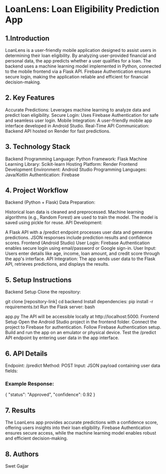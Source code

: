 # LoanLens: Loan Eligibility Prediction App
## 1.Introduction
LoanLens is a user-friendly mobile application designed to assist users in determining their loan eligibility. By analyzing user-provided financial and personal data, the app predicts whether a user qualifies for a loan. The backend uses a machine learning model implemented in Python, connected to the mobile frontend via a Flask API. Firebase Authentication ensures secure login, making the application reliable and efficient for financial decision-making.

## 2. Key Features
  Accurate Predictions: Leverages machine learning to analyze data and predict loan eligibility.
  Secure Login: Uses Firebase Authentication for safe and seamless user login.
  Mobile Integration: A user-friendly mobile app interface developed in Android Studio.
  Real-Time API Communication: Backend API hosted on Render for fast predictions.
## 3. Technology Stack
Backend
Programming Language: Python
Framework: Flask
Machine Learning Library: Scikit-learn
Hosting Platform: Render
Frontend
Development Environment: Android Studio
Programming Languages: Java/Kotlin
Authentication: Firebase

## 4. Project Workflow
Backend (Python + Flask)
Data Preparation:

Historical loan data is cleaned and preprocessed.
Machine learning algorithms (e.g., Random Forest) are used to train the model.
The model is saved using pickle for reuse.
API Development:

A Flask API with a /predict endpoint processes user data and generates predictions.
JSON responses include prediction results and confidence scores.
Frontend (Android Studio)
User Login:
Firebase Authentication enables secure login using email/password or Google sign-in.
User Input:
Users enter details like age, income, loan amount, and credit score through the app's interface.
API Integration:
The app sends user data to the Flask API, retrieves predictions, and displays the results.

## 5. Setup Instructions
Backend Setup
Clone the repository:

git clone [repository-link]
cd backend
Install dependencies:
pip install -r requirements.txt
Run the Flask server:
bash

app.py
The API will be accessible locally at http://localhost:5000.
Frontend Setup
Open the Android Studio project in the frontend folder.
Connect the project to Firebase for authentication.
Follow Firebase Authentication setup.
Build and run the app on an emulator or physical device.
Test the /predict API endpoint by entering user data in the app interface.

## 6. API Details
Endpoint: /predict
Method: POST
Input: JSON payload containing user data fields:

### Example Response:
{
    "status": "Approved",
    "confidence": 0.92
}

## 7. Results
The LoanLens app provides accurate predictions with a confidence score, offering users insights into their loan eligibility. Firebase Authentication ensures secure access, while the machine learning model enables robust and efficient decision-making.

## 8. Authors
Swet Gajjar


